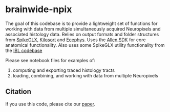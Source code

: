 # brainwide-npix

The goal of this codebase is to provide a lightweight set of functions for working with data from multiple simultaneously acquired Neuropixels and associated histology data. Relies on output formats and folder structures from [SpikeGLX](https://billkarsh.github.io/SpikeGLX/), [Kilosort](https://github.com/MouseLand/Kilosort) and [Ecephys](https://github.com/jenniferColonell/ecephys_spike_sorting). Uses the [Allen SDK](https://allensdk.readthedocs.io/en/latest/) for core anatomical functionality. Also uses some SpikeGLX utility functionality from the [IBL codebase](https://int-brain-lab.github.io/iblenv/_modules/ibllib/io/spikeglx.htm)

Please see notebook files for examples of:

1) computing and exporting traced histology tracts
2) loading, combining, and working with data from multiple Neuropixels

## Citation

If you use this code, please cite our [paper](https://doi.org/10.1038/s41586-023-06715-z).